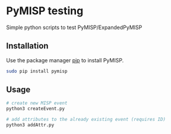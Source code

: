 # PyMISP testing

Simple python scripts to test PyMISP/ExpandedPyMISP

## Installation

Use the package manager [pip](https://pip.pypa.io/en/stable/) to install PyMISP.

```bash
sudo pip install pymisp
```

## Usage

```python
# create new MISP event
python3 createEvent.py

# add attributes to the already existing event (requires ID)
python3 addAttr.py
```

